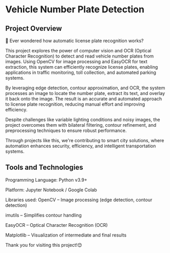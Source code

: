 # Vehicle Number Plate Detection
## Project Overview
🚗 Ever wondered how automatic license plate recognition works?

This project explores the power of computer vision and OCR (Optical Character Recognition) to detect and read vehicle number plates from images. Using OpenCV for image processing and EasyOCR for text extraction, this system can efficiently recognize license plates, enabling applications in traffic monitoring, toll collection, and automated parking systems.

By leveraging edge detection, contour approximation, and OCR, the system processes an image to locate the number plate, extract its text, and overlay it back onto the image. The result is an accurate and automated approach to license plate recognition, reducing manual effort and improving efficiency.

Despite challenges like variable lighting conditions and noisy images, the project overcomes them with bilateral filtering, contour refinement, and preprocessing techniques to ensure robust performance.

Through projects like this, we're contributing to smart city solutions, where automation enhances security, efficiency, and intelligent transportation systems.

## Tools and Technologies

Programming Language: Python v3.9+

Platform: Jupyter Notebook / Google Colab

Libraries used: 
OpenCV – Image processing (edge detection, contour detection)

imutils – Simplifies contour handling

EasyOCR – Optical Character Recognition (OCR)

Matplotlib – Visualization of intermediate and final results


Thank you for visiting this project!😊
